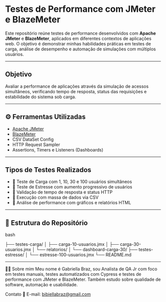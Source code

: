 #  Testes de Performance com JMeter e BlazeMeter

Este repositório reúne testes de performance desenvolvidos com **Apache JMeter** e **BlazeMeter**, aplicados em diferentes contextos de aplicações web. O objetivo é demonstrar minhas habilidades práticas em testes de carga, análise de desempenho e automação de simulações com múltiplos usuários.

---

##  Objetivo

Avaliar a performance de aplicações através da simulação de acessos simultâneos, verificando tempo de resposta, status das requisições e estabilidade do sistema sob carga.

---

## ⚙ Ferramentas Utilizadas

- [Apache JMeter](https://jmeter.apache.org/)
- [BlazeMeter](https://www.blazemeter.com/)
- CSV DataSet Config
- HTTP Request Sampler
- Assertions, Timers e Listeners (Dashboards)

---

##  Tipos de Testes Realizados

- 🔹 Teste de Carga com 1, 10, 30 e 100 usuários simultâneos  
- 🔹 Teste de Estresse com aumento progressivo de usuários  
- 🔹 Validação de tempo de resposta e status HTTP  
- 🔹 Execução com massa de dados via CSV  
- 🔹 Análise de performance com gráficos e relatórios HTML

---

## 📁 Estrutura do Repositório

bash

├── testes-carga/
│   ├── carga-10-usuarios.jmx
│   ├── carga-30-usuarios.jmx
│   └── relatorios/
│       └── dashboard-carga-30/
├── testes-estresse/
│   └── estresse-100-usuarios.jmx
└── README.md

---

👩‍💻 Sobre mim
Meu nome é Gabriella Braz, sou Analista de QA Jr com foco em testes manuais, testes automatizados com Cypress e testes de performance com JMeter e BlazeMeter. Também estudo sobre qualidade de software, automação e usabilidade.

Contato
📧 E-mail: bibiellabraz@gmail.com


